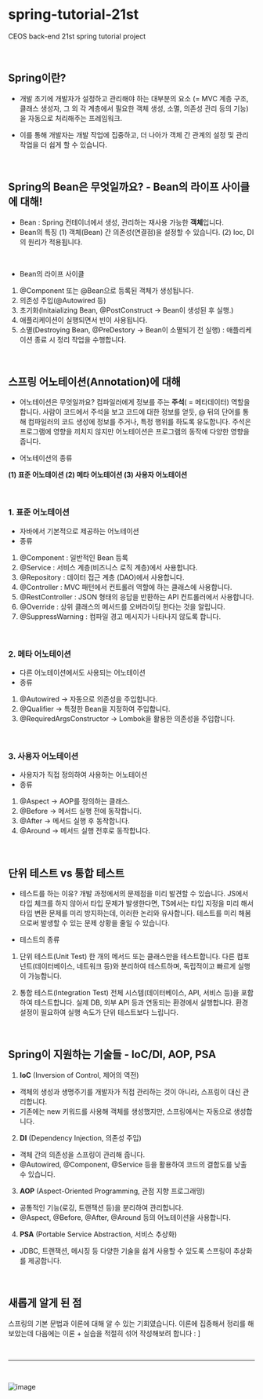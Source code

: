 # spring-tutorial-21st
CEOS back-end 21st spring tutorial project

<br>

## Spring이란?
- 개발 초기에 개발자가 설정하고 관리해야 하는 대부분의 요소
  (= MVC 계층 구조, 클래스 생성자, 그 외 각 계층에서 필요한 객체 생성, 소멸, 의존성 관리 등의 기능)을 자동으로 처리해주는 프레임워크.
  <br>
  
- 이를 통해 개발자는 개발 작업에 집중하고, 더 나아가 객체 간 관계의 설정 및 관리 작업을 더 쉽게 할 수 있습니다.
<br>

## Spring의 Bean은 무엇일까요? - Bean의 라이프 사이클에 대해!
- Bean : Spring 컨테이너에서 생성, 관리하는 재사용 가능한 **객체**입니다.
- Bean의 특징
  (1) 객체(Bean) 간 의존성(연결점)을 설정할 수 있습니다.
  (2) Ioc, DI의 원리가 적용됩니다.
<br>

- Bean의 라이프 사이클
1. @Component 또는 @Bean으로 등록된 객체가 생성됩니다.
2. 의존성 주입(@Autowired 등)
3. 초기화(Initaializing Bean, @PostConstruct -> Bean이 생성된 후 실행.)
4. 애플리케이션이 실행되면서 빈이 사용됩니다.
5. 소멸(Destroying Bean, @PreDestory -> Bean이 소멸되기 전 실행) : 애플리케이션 종료 시 정리 작업을 수행합니다.
<br>



## 스프링 어노테이션(Annotation)에 대해
- 어노테이션은 무엇일까요?
  컴파일러에게 정보를 주는 **주석**( = 메타데이터) 역할을 합니다.
  사람이 코드에서 주석을 보고 코드에 대한 정보를 얻듯,
  @ 뒤의 단어를 통해 컴파일러의 코드 생성에 정보를 주거나, 특정 행위를 하도록 유도합니다.
  주석은 프로그램에 영향을 끼치지 않지만 어노테이션은 프로그램의 동작에 다양한 영향을 줍니다.

- 어노테이션의 종류
  
 **(1) 표준 어노테이션
  (2) 메타 어노테이션
  (3) 사용자 어노테이션**

<br>

### 1. 표준 어노테이션
- 자바에서 기본적으로 제공하는 어노테이션
- 종류
1) @Component : 일반적인 Bean 등록
2) @Service : 서비스 계층(비즈니스 로직 계층)에서 사용합니다.
3) @Repository : 데이터 접근 계층 (DAO)에서 사용합니다.
4) @Controller : MVC 패턴에서 컨트롤러 역할에 하는 클래스에 사용합니다.
5) @RestController : JSON 형태의 응답을 반환하는 API 컨트롤러에서 사용합니다.
6) @Override : 상위 클래스의 메서드를 오버라이딩 한다는 것을 알립니다.
7) @SuppressWarning : 컴파일 경고 메시지가 나타나지 않도록 합니다.

<br>

### 2. 메타 어노테이션
- 다른 어노테이션에서도 사용되는 어노테이션
- 종류
1) @Autowired → 자동으로 의존성을 주입합니다.
2) @Qualifier → 특정한 Bean을 지정하여 주입합니다.
3) @RequiredArgsConstructor → Lombok을 활용한 의존성을 주입합니다.

<br>

### 3. 사용자 어노테이션
- 사용자가 직접 정의하여 사용하는 어노테이션
- 종류
1) @Aspect → AOP를 정의하는 클래스.
2) @Before → 메서드 실행 전에 동작합니다.
3) @After → 메서드 실행 후 동작합니다.
4) @Around → 메서드 실행 전후로 동작합니다.



<br>

## 단위 테스트 vs 통합 테스트

- 테스트를 하는 이유?
개발 과정에서의 문제점을 미리 발견할 수 있습니다.
JS에서 타입 체크를 하지 않아서 타입 문제가 발생한다면,
TS에서는 타입 지정을 미리 해서 타입 변환 문제를 미리 방지하는데, 이러한 논리와 유사합니다.
테스트를 미리 해봄으로써 발생할 수 있는 문제 상황을 줄일 수 있습니다.

- 테스트의 종류
1. 단위 테스트(Unit Test)
한 개의 메서드 또는 클래스만을 테스트합니다.
다른 컴포넌트(데이터베이스, 네트워크 등)와 분리하여 테스트하며,
독립적이고 빠르게 실행이 가능합니다.


3. 통합 테스트(Integration Test)
전체 시스템(데이터베이스, API, 서비스 등)을 포함하여 테스트합니다.
실제 DB, 외부 API 등과 연동되는 환경에서 실행합니다.
환경 설정이 필요하여 실행 속도가 단위 테스트보다 느립니다.

<br>

## Spring이 지원하는 기술들 - IoC/DI, AOP, PSA

1. **IoC** (Inversion of Control, 제어의 역전)
- 객체의 생성과 생명주기를 개발자가 직접 관리하는 것이 아니라, 스프링이 대신 관리합니다.
- 기존에는 new 키워드를 사용해 객체를 생성했지만, 스프링에서는 자동으로 생성합니다.

2. **DI** (Dependency Injection, 의존성 주입)
- 객체 간의 의존성을 스프링이 관리해 줍니다.
- @Autowired, @Component, @Service 등을 활용하여 코드의 결합도를 낮출 수 있습니다.

3. **AOP** (Aspect-Oriented Programming, 관점 지향 프로그래밍)
- 공통적인 기능(로깅, 트랜잭션 등)을 분리하여 관리합니다.
- @Aspect, @Before, @After, @Around 등의 어노테이션을 사용합니다.

4. **PSA** (Portable Service Abstraction, 서비스 추상화)
- JDBC, 트랜잭션, 메시징 등 다양한 기술을 쉽게 사용할 수 있도록 스프링이 추상화를 제공합니다.

<br>


## 새롭게 알게 된 점
스프링의 기본 문법과 이론에 대해 알 수 있는 기회였습니다.
이론에 집중해서 정리를 해 보았는데 다음에는 이론 + 실습을 적절히 섞어 작성해보려 합니다 : ]


<br>

---


<br>



![image](https://github.com/user-attachments/assets/66338a13-8720-4e72-aa7b-a72512cd36eb)

